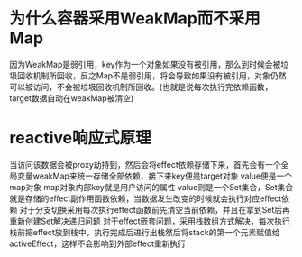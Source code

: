 # 为什么容器采用WeakMap而不采用Map
因为WeakMap是弱引用，key作为一个对象如果没有被引用，那么到时候会被垃圾回收机制所回收，反之Map不是弱引用，将会导致如果没有被引用，对象仍然可以被访问，不会被垃圾回收机制所回收。(也就是说每次执行完依赖函数，target数据自动在weakMap被清空)
# reactive响应式原理
当访问该数据会被proxy劫持到，然后会将effect依赖存储下来，首先会有一个全局变量weakMap来统一存储全部依赖，接下来key便是target对象 value便是一个map对象 map对象内部key就是用户访问的属性 value则是一个Set集合，Set集合就是存储的effect副作用函数依赖，当数据发生改变的时候就会执行对应effect依赖
对于分支切换采用每次执行effect函数前先清空当前依赖，并且在拿到Set后再重新创建Set解决递归问题
对于effect嵌套问题，采用栈数组方式解决，每次执行栈前把effect放到栈中，执行完成后进行出栈然后将stack的第一个元素赋值给activeEffect，这样不会影响到外部effect重新执行
